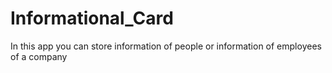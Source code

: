 # Informational_Card
In this app you can store information of people or information of employees of a company 



